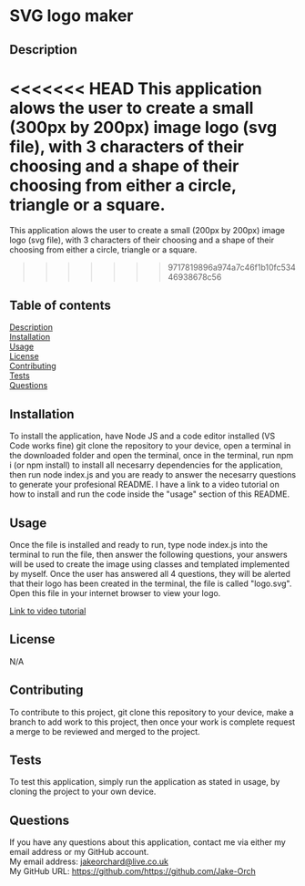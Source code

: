 # SVG logo maker   
 
## Description  
<<<<<<< HEAD
This application alows the user to create a small (300px by 200px) image logo (svg file), with 3 characters of their choosing and a shape of their choosing from either a circle, triangle or a square.   
=======
This application alows the user to create a small (200px by 200px) image logo (svg file), with 3 characters of their choosing and a shape of their choosing from either a circle, triangle or a square.   
>>>>>>> 9717819896a974a7c46f1b10fc53446938678c56
## Table of contents
[Description](#description)  
[Installation](#installation)  
[Usage](#usage)  
[License](#license)  
[Contributing](#contributing)  
[Tests](#tests)  
[Questions](#questions)  
## Installation  
To install the application, have Node JS and a code editor installed (VS Code works fine) git clone the repository to your device, open a terminal in the downloaded folder and open the terminal, once in the terminal, run npm i (or npm install) to install all necesarry dependencies for the application, then run node index.js and you are ready to answer the necesarry questions to generate your profesional README. I have a link to a video tutorial on how to install and run the code inside the "usage" section of this README.    
## Usage  
Once the file is installed and ready to run, type node index.js into the terminal to run the file, then answer the following questions, your answers will be used to create the image using classes and templated implemented by myself. Once the user has answered all 4 questions, they will be alerted that their logo has been created in the terminal, the file is called "logo.svg". Open this file in your internet browser to view your logo.

[Link to video tutorial](https://drive.google.com/file/d/1VzCtUAHBfvrWTuCh4fesSimN_JmMj3ts/view?usp=share_link)
## License  
N/A
## Contributing  
To contribute to this project, git clone this repository to your device, make a branch to add work to this project, then once your work is complete request a merge to be reviewed and merged to the project.
## Tests  
To test this application, simply run the application as stated in usage, by cloning the project to your own device.   
## Questions  
If you have any questions about this application, contact me via either my email address or my GitHub account.    
My email address: jakeorchard@live.co.uk  
My GitHub URL: https://github.com/https://github.com/Jake-Orch